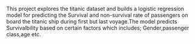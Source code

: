 This project explores the titanic dataset and builds a logistic regression model for predicting the Survival and non-survival rate of passengers on board the titanic ship during first but last  voyage.The model predicts Survivalbility based on certain factors which includes; Gender,passenger class,age etc.    
